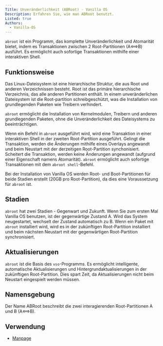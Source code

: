 ```yaml
---
Title: Unveränderlichkeit (ABRoot) - Vanilla OS
Description: Erfahren Sie, wie man ABRoot benutzt.
Listed: true
Authors: 
  - Vanilla-OS
---
```


`abroot` ist ein Programm, das komplette Unveränderlichkeit und Atomarität bietet, indem es Transaktionen zwischen 2 Root-Partitionen (A⟺B) ausführt. Es ermöglicht auch sofortige Transaktionen mithilfe einer interaktiven Shell.

## Funktionsweise

Das Linux-Dateisystem ist eine hierarchische Struktur, die aus Root und anderen Verzeichnissen besteht.
Root ist das primäre hierarchische Verzeichnis, das alle anderen Partitionen enthält.
In einem unveränderlichen Dateisystem ist die Root-partition schreibgeschützt, was die Installation von grundlegenden Paketen wie Treibern verhindert.

`abroot` ermöglicht die Installation von Kernelmodulen, Treibern und anderen grundlegenden Paketen, ohne die Unveränderlichkeit des Dateisystems zu beeinträchtigen.

Wenn ein Befehl in `abroot` ausgeführt wird, wird eine Transaktion in einer interaktiven Shell in der zweiten Root-Partition ausgeführt. Gelingt die Transaktion, werden die Änderungen mithilfe eines Overlays angewandt und beim Neustart mit der derzeitigen Root-Partition synchonisiert. Scheitert die Transaktion, werden keine Änderungen angewandt (aufgrund einer Eigenschaft namens Atomarität). `abroot` ermöglicht auch sofortige Transaktionen mit dem `abroot shell`-Befehl.

Bei der Installation von Vanilla OS werden Root- und Boot-Partitionen für beide Stadien erstellt (20GB pro Root-Partition), da dies eine Voraussetzung für `abroot` ist.

## Stadien

`abroot` hat zwei Stadien - Gegenwart und Zukunft. Wenn Sie zum ersten Mal Vanilla OS benutzen, ist der gegenwärtige Zustand A. Wird das System neugestartet, wechselt der Zustand automatisch zu B. Wenn ein Paket mit `abroot` installiert wird, wird es in der zukünftigen Root-Partition installiert und beim nächsten Neustart mit der gegenwärtigen Root-Partition synchronisiert.

## Aktualisierungen

`abroot` ist die Basis des `vso`-Programms. Es ermöglicht intelligente, automatische Aktualisierungen und Hintergrundaktualisierungen in der zukünftigen Root-Partition. Dies spart Zeit, da Aktualisierungen nicht beim Neustart eingespielt werden müssen.

## Namensgebung

Der Name ABRoot beschreibt die zwei interagierenden Root-Partitionen A und B (A⟺B).

## Verwendung

- [Manpage](abroot-manpage)
